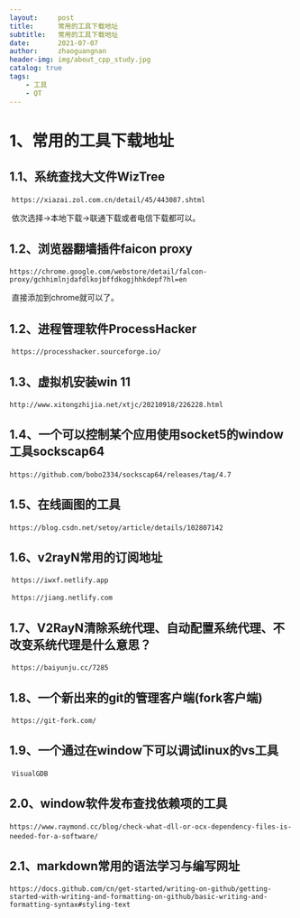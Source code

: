 ```yaml
---
layout:     post
title:      常用的工具下载地址
subtitle:   常用的工具下载地址
date:       2021-07-07
author:     zhaoguangnan
header-img: img/about_cpp_study.jpg
catalog: true
tags:
    - 工具
    - QT
---
```


# 1、常用的工具下载地址
## 1.1、系统查找大文件WizTree

​		`https://xiazai.zol.com.cn/detail/45/443087.shtml`

​		依次选择->本地下载->联通下载或者电信下载都可以。

## 1.2、浏览器翻墙插件faicon proxy

​		`https://chrome.google.com/webstore/detail/falcon-proxy/gchhimlnjdafdlkojbffdkogjhhkdepf?hl=en`

​		直接添加到chrome就可以了。

## 1.2、进程管理软件ProcessHacker

​	`https://processhacker.sourceforge.io/`

## 1.3、虚拟机安装win 11

​	`http://www.xitongzhijia.net/xtjc/20210918/226228.html`
## 1.4、一个可以控制某个应用使用socket5的window工具sockscap64

​		`https://github.com/bobo2334/sockscap64/releases/tag/4.7`

## 1.5、在线画图的工具

​	`https://blog.csdn.net/setoy/article/details/102807142`

## 1.6、v2rayN常用的订阅地址

​	`https://iwxf.netlify.app`

​	`https://jiang.netlify.com`
## 1.7、V2RayN清除系统代理、自动配置系统代理、不改变系统代理是什么意思？

​	`https://baiyunju.cc/7285`

## 1.8、一个新出来的git的管理客户端(fork客户端)

​	`https://git-fork.com/`

## 1.9、一个通过在window下可以调试linux的vs工具

​	`VisualGDB`
## 2.0、window软件发布查找依赖项的工具

​	`https://www.raymond.cc/blog/check-what-dll-or-ocx-dependency-files-is-needed-for-a-software/`
​	

## 2.1、markdown常用的语法学习与编写网址

​	`https://docs.github.com/cn/get-started/writing-on-github/getting-started-with-writing-and-formatting-on-github/basic-writing-and-formatting-syntax#styling-text`





